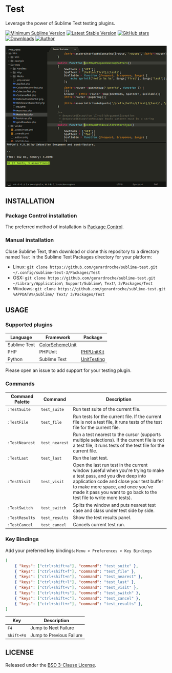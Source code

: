 # Test

Leverage the power of Sublime Text testing plugins.

[![Minimum Sublime Version](https://img.shields.io/badge/sublime-%3E%3D%203.0-brightgreen.svg?style=flat-square)](https://sublimetext.com) [![Latest Stable Version](https://img.shields.io/github/tag/gerardroche/sublime-test.svg?style=flat-square&label=stable)](https://github.com/gerardroche/sublime-test/tags) [![GitHub stars](https://img.shields.io/github/stars/gerardroche/sublime-test.svg?style=flat-square)](https://github.com/gerardroche/sublime-test/stargazers) [![Downloads](https://img.shields.io/packagecontrol/dt/Test.svg?style=flat-square)](https://packagecontrol.io/packages/Test) [![Author](https://img.shields.io/badge/twitter-gerardroche-blue.svg?style=flat-square)](https://twitter.com/gerardroche)

![Screenshot](screenshot.png)

## INSTALLATION

### Package Control installation

The preferred method of installation is [Package Control](https://packagecontrol.io/browse/authors/gerardroche).

### Manual installation

Close Sublime Text, then download or clone this repository to a directory named `Test` in the Sublime Text Packages directory for your platform:

* Linux: `git clone https://github.com/gerardroche/sublime-test.git ~/.config/sublime-text-3/Packages/Test`
* OSX: `git clone https://github.com/gerardroche/sublime-test.git ~/Library/Application\ Support/Sublime\ Text\ 3/Packages/Test`
* Windows: `git clone https://github.com/gerardroche/sublime-test.git %APPDATA%\Sublime/ Text/ 3/Packages/Test`

## USAGE

### Supported plugins

Language | Framework | Package
-------- | --------- | -------
 | Sublime Text | [ColorSchemeUnit](https://github.com/gerardroche/sublime-color-scheme-unit)
PHP | PHPUnit | [PHPUnitKit](https://github.com/gerardroche/sublime-phpunit)
Python | Sublime Text | [UnitTesting](https://github.com/randy3k/UnitTesting)

Please open an issue to add support for your testing plugin.

### Commands

Command Palette | Command | Description
--------------- | ------- | -----------
`:TestSuite` | `test_suite` | Run test suite of the current file.
`:TestFile` | `test_file` | Run tests for the current file. If the current file is not a test file, it runs tests of the test file for the current file.
`:TestNearest` | `test_nearest` | Run a test nearest to the cursor (supports multiple selections). If the current file is not a test file, it runs tests of the test file for the current file.
`:TestLast` | `test_last` | Run the last test.
`:TestVisit` | `test_visit` | Open the last run test in the current window (useful when you're trying to make a test pass, and you dive deep into application code and close your test buffer to make more space, and once you've made it pass you want to go back to the test file to write more tests).
`:TestSwitch` | `test_switch` | Splits the window and puts nearest test case and class under test side by side.
`:TestResults` | `test_results` | Show the test results panel.
`:TestCancel` | `test_cancel` | Cancels current test run.

### Key Bindings

Add your preferred key bindings: `Menu > Preferences > Key Bindings`

```json
[
    { "keys": ["ctrl+shift+a"], "command": "test_suite" },
    { "keys": ["ctrl+shift+f"], "command": "test_file" },
    { "keys": ["ctrl+shift+n"], "command": "test_nearest" },
    { "keys": ["ctrl+shift+l"], "command": "test_last" },
    { "keys": ["ctrl+shift+v"], "command": "test_visit" },
    { "keys": ["ctrl+shift+s"], "command": "test_switch" },
    { "keys": ["ctrl+shift+c"], "command": "test_cancel" },
    { "keys": ["ctrl+shift+r"], "command": "test_results" },
]
```

Key | Description
--- | -----------
`F4` | Jump to Next Failure
`Shift+F4` | Jump to Previous Failure

## LICENSE

Released under the [BSD 3-Clause License](LICENSE).
